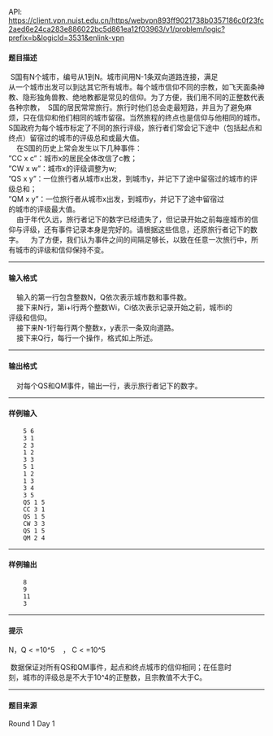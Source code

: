API: https://client.vpn.nuist.edu.cn/https/webvpn893ff9021738b0357186c0f23fc2aed6e24ca283e886022bc5d861ea12f03963/v1/problem/logic?prefix=b&logicId=3531&enlink-vpn

#### 题目描述

 S国有N个城市，编号从1到N。城市间用N-1条双向道路连接，满足  
从一个城市出发可以到达其它所有城市。每个城市信仰不同的宗教，如飞天面条神教、隐形独角兽教、绝地教都是常见的信仰。为了方便，我们用不同的正整数代表各种宗教，  S国的居民常常旅行。旅行时他们总会走最短路，并且为了避免麻烦，只在信仰和他们相同的城市留宿。当然旅程的终点也是信仰与他相同的城市。S国政府为每个城市标定了不同的旅行评级，旅行者们常会记下途中（包括起点和终点）留宿过的城市的评级总和或最大值。  
    在S国的历史上常会发生以下几种事件：  
”CC x c”：城市x的居民全体改信了c教；  
”CW x w”：城市x的评级调整为w;  
”QS x y”：一位旅行者从城市x出发，到城市y，并记下了途中留宿过的城市的评级总和；  
”QM x y”：一位旅行者从城市x出发，到城市y，并记下了途中留宿过  
的城市的评级最大值。  
    由于年代久远，旅行者记下的数字已经遗失了，但记录开始之前每座城市的信仰与评级，还有事件记录本身是完好的。请根据这些信息，还原旅行者记下的数字。    为了方便，我们认为事件之间的间隔足够长，以致在任意一次旅行中，所有城市的评级和信仰保持不变。  

---

#### 输入格式

    输入的第一行包含整数N，Q依次表示城市数和事件数。  
    接下来N行，第i+l行两个整数Wi，Ci依次表示记录开始之前，城市i的  
评级和信仰。  
    接下来N-1行每行两个整数x，y表示一条双向道路。  
    接下来Q行，每行一个操作，格式如上所述。  

---

#### 输出格式

    对每个QS和QM事件，输出一行，表示旅行者记下的数字。  

---

#### 样例输入
```
    5 6
    3 1
    2 3
    1 2
    3 3
    5 1
    1 2
    1 3
    3 4
    3 5
    QS 1 5
    CC 3 1
    QS 1 5
    CW 3 3
    QS 1 5
    QM 2 4

```

---

#### 样例输出
```
    8
    9
    11
    3
```

---

#### 提示

N，Q < =10^5    ， C < =10^5

 数据保证对所有QS和QM事件，起点和终点城市的信仰相同；在任意时  
刻，城市的评级总是不大于10^4的正整数，且宗教值不大于C。

---

#### 题目来源

Round 1 Day 1